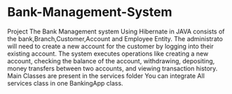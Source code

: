 # Bank-Management-System
Project The Bank Management system Using Hibernate in JAVA consists of the bank,Branch,Customer,Account and Employee Entity. The administrato will need to create a new account for the customer by logging into their existing account. The system executes operations like creating a new account, checking the balance of the account, withdrawing, depositing, money transfers between two accounts, and viewing transaction history. Main Classes are present in the services folder You can integrate All services class in one BankingApp class.
